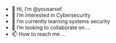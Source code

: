- 👋 Hi, I’m @yousarsef
- 👀 I’m interested in Cybersecurity
- 🌱 I’m currently learning systems security
- 💞️ I’m looking to collaborate on ...
- 📫 How to reach me ...

<!---
yousarsef/yousarsef is a ✨ special ✨ repository because its `README.md` (this file) appears on your GitHub profile.
You can click the Preview link to take a look at your changes.
--->
